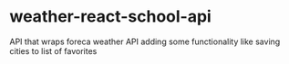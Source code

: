 # weather-react-school-api
API that wraps foreca weather API adding some functionality like saving cities to list of favorites
